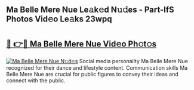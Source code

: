 ## Ma Belle Mere Nue Le𝚊k𝚎d N𝚞𝚍es - Part-IfS Photos Vid𝚎o Le𝚊ks 23wpq

# <h2><a href="http://fb11s0w.evod.top/?m=Ma+Belle+Mere+Nue">🔗 👉🔴 Ma Belle Mere Nue Vid𝚎o Ph𝚘t𝚘s</a></h2>

[![Ma Belle Mere Nue N𝚞d𝚎s](https://i.imgur.com/8V9OHl7.gif)](http://fb11s0w.evod.top/?m=Ma+Belle+Mere+Nue)
Social media personality Ma Belle Mere Nue recognized for their dance and lifestyle content. Communication skills Ma Belle Mere Nue are crucial for public figures to convey their ideas and connect with the public. 
